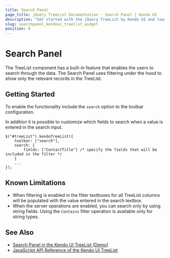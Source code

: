 ```yaml
---
title: Search Panel
page_title: jQuery TreeList Documentation - Search Panel | Kendo UI
description: "Get started with the jQuery TreeList by Kendo UI and learn how to enable search panel to search through its data."
slug: searchpanel_kendoui_treelist_widget
position: 8
---
```


# Search Panel

The TreeList component has a built-in feature that enables the users to search through the data. The Search Panel uses filtering under the hood to show only the relevant records in the TreeList.

## Getting Started

To enable the functionality include the `search` option to the toolbar configuration.

In addition it is possible to customize which fields to search when a value is entered in the search input.

    $("#treeList").kendoTreeList({
        toolbar: ["search"],
        search: {
            fields: ["ContactTitle"] /* specify the fields that will be included in the filter */
        }
        ...
    });

## Known Limitations

* When filtering is enabled in the filter textboxes for all TreeList columns will be populated with the value entered in the search textbox.
* When the server operations are enabled, you can search only by using string fields. Using the `Contains` filter operation is available only for string types.

## See Also

* [Search Panel in the Kendo UI TreeList (Demo)](https://demos.telerik.com/kendo-ui/treelist/search-panel)
* [JavaScript API Reference of the Kendo UI TreeList](/api/javascript/ui/treelist)
